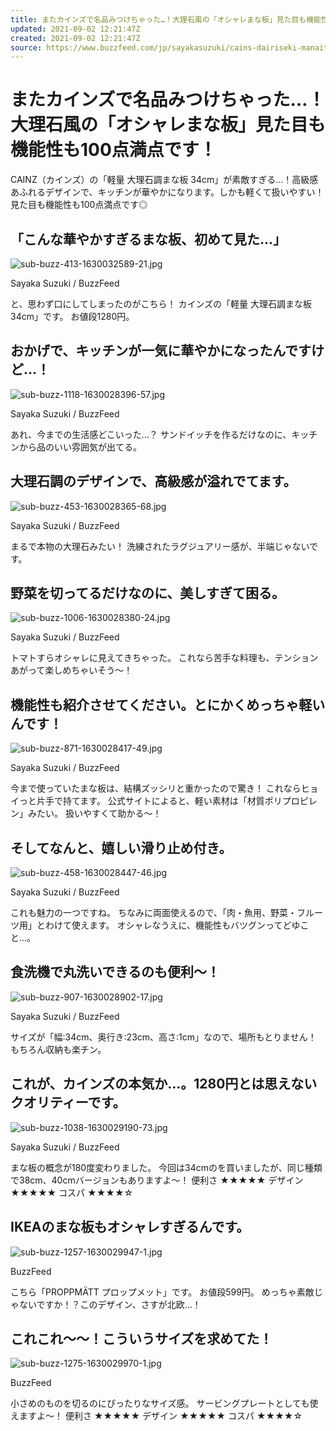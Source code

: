```yaml
---
title: またカインズで名品みつけちゃった…！大理石風の「オシャレまな板」見た目も機能性も100点満点です！
updated: 2021-09-02 12:21:47Z
created: 2021-09-02 12:21:47Z
source: https://www.buzzfeed.com/jp/sayakasuzuki/cains-dairiseki-manaita
---
```


# またカインズで名品みつけちゃった…！大理石風の「オシャレまな板」見た目も機能性も100点満点です！

CAINZ（カインズ）の「軽量 大理石調まな板 34cm」が素敵すぎる…！高級感あふれるデザインで、キッチンが華やかになります。しかも軽くて扱いやすい！見た目も機能性も100点満点です◎

##  「こんな華やかすぎるまな板、初めて見た…」

![sub-buzz-413-1630032589-21.jpg](../_resources/sub-buzz-413-1630032589-21.jpg)

Sayaka Suzuki / BuzzFeed

と、思わず口にしてしまったのがこちら！
カインズの「軽量 大理石調まな板 34cm」です。
お値段1280円。

##  おかげで、キッチンが一気に華やかになったんですけど…！

![sub-buzz-1118-1630028396-57.jpg](../_resources/sub-buzz-1118-1630028396-57.jpg)

Sayaka Suzuki / BuzzFeed

あれ、今までの生活感どこいった…？
サンドイッチを作るだけなのに、キッチンから品のいい雰囲気が出てる。

##  大理石調のデザインで、高級感が溢れでてます。

![sub-buzz-453-1630028365-68.jpg](../_resources/sub-buzz-453-1630028365-68.jpg)

Sayaka Suzuki / BuzzFeed

まるで本物の大理石みたい！
洗練されたラグジュアリー感が、半端じゃないです。

##  野菜を切ってるだけなのに、美しすぎて困る。

![sub-buzz-1006-1630028380-24.jpg](../_resources/sub-buzz-1006-1630028380-24.jpg)

Sayaka Suzuki / BuzzFeed

トマトすらオシャレに見えてきちゃった。
これなら苦手な料理も、テンションあがって楽しめちゃいそう〜！

##  機能性も紹介させてください。とにかくめっちゃ軽いんです！

![sub-buzz-871-1630028417-49.jpg](../_resources/sub-buzz-871-1630028417-49.jpg)

Sayaka Suzuki / BuzzFeed

今まで使っていたまな板は、結構ズッシリと重かったので驚き！
これならヒョイっと片手で持てます。
公式サイトによると、軽い素材は「材質ポリプロピレン」みたい。
扱いやすくて助かる〜！

##  そしてなんと、嬉しい滑り止め付き。

![sub-buzz-458-1630028447-46.jpg](../_resources/sub-buzz-458-1630028447-46.jpg)

Sayaka Suzuki / BuzzFeed

これも魅力の一つですね。
ちなみに両面使えるので、「肉・魚用、野菜・フルーツ用」とわけて使えます。
オシャレなうえに、機能性もバツグンってどゆこと…。

##  食洗機で丸洗いできるのも便利〜！

![sub-buzz-907-1630028902-17.jpg](../_resources/sub-buzz-907-1630028902-17.jpg)

Sayaka Suzuki / BuzzFeed

サイズが「幅:34cm、奥行き:23cm、高さ:1cm」なので、場所もとりません！
もちろん収納も楽チン。

##  これが、カインズの本気か…。1280円とは思えないクオリティーです。

![sub-buzz-1038-1630029190-73.jpg](../_resources/sub-buzz-1038-1630029190-73.jpg)

Sayaka Suzuki / BuzzFeed

まな板の概念が180度変わりました。
今回は34cmのを買いましたが、同じ種類で38cm、40cmバージョンもありますよ〜！
便利さ ★★★★★
デザイン ★★★★★
コスパ ★★★★☆

##  IKEAのまな板もオシャレすぎるんです。

![sub-buzz-1257-1630029947-1.jpg](../_resources/sub-buzz-1257-1630029947-1.jpg)

BuzzFeed

こちら「PROPPMÄTT プロップメット」です。
お値段599円。
めっちゃ素敵じゃないですか！？このデザイン、さすが北欧…！

##  これこれ〜〜！こういうサイズを求めてた！

![sub-buzz-1275-1630029970-1.jpg](../_resources/sub-buzz-1275-1630029970-1.jpg)

BuzzFeed

小さめのものを切るのにぴったりなサイズ感。
サービングプレートとしても使えますよ〜！
便利さ ★★★★★
デザイン ★★★★★
コスパ ★★★★☆